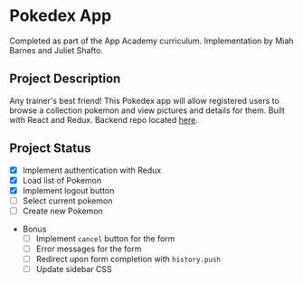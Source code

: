 # Pokedex App
Completed as part of the App Academy curriculum. Implementation by Miah Barnes
and Juliet Shafto.

## Project Description
Any trainer's best friend! This Pokedex app will allow registered users to browse a collection pokemon and view pictures and details for them. Built with React and Redux. Backend repo located [here](https://github.com/appacademy-starters/pokedex-backend).

## Project Status
- [x] Implement authentication with Redux
- [x] Load list of Pokemon
- [x] Implement logout button
- [ ] Select current pokemon
- [ ] Create new Pokemon
- Bonus
  - [ ] Implement `cancel` button for the form
  - [ ] Error messages for the form
  - [ ] Redirect upon form completion with `history.push`
  - [ ] Update sidebar CSS
